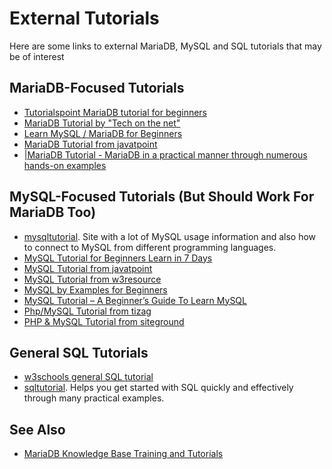 
# External Tutorials

Here are some links to external MariaDB, MySQL and SQL tutorials that may be of interest


## MariaDB-Focused Tutorials


* [Tutorialspoint MariaDB tutorial for beginners](https://www.tutorialspoint.com/mariadb/index.htm)
* [MariaDB Tutorial by "Tech on the net"](https://www.techonthenet.com/mariadb/index.php)
* [Learn MySQL / MariaDB for Beginners](https://www.tecmint.com/learn-mysql-mariadb-for-beginners)
* [MariaDB Tutorial from javatpoint](https://www.javatpoint.com/mariadb-tutorial)
* [|MariaDB Tutorial - MariaDB in a practical manner through numerous hands-on examples](https://www.mariadbtutorial.com)


## MySQL-Focused Tutorials (But Should Work For MariaDB Too)


* [mysqltutorial](https://www.mysqltutorial.org). Site with a lot of MySQL usage information and also how to connect to MySQL from different programming languages.
* [MySQL Tutorial for Beginners Learn in 7 Days](https://www.guru99.com/mysql-tutorial.htm)
* [MySQL Tutorial from javatpoint](https://www.javatpoint.com/mysql-tutorial)
* [MySQL Tutorial from w3resource](https://www.w3resource.com/mysql/mysql-tutorials.php)
* [MySQL by Examples for Beginners](https://www.ntu.edu.sg/home/ehchua/programming/sql/mysql_beginner.html)
* [MySQL Tutorial – A Beginner’s Guide To Learn MySQL](https://www.edureka.co/blog/mysql-tutorial/)
* [Php/MySQL Tutorial from tizag](https://www.tizag.com/mysqlTutorial/)
* [PHP & MySQL Tutorial from siteground](https://www.siteground.com/tutorials/php-mysql/)


## General SQL Tutorials


* [w3schools general SQL tutorial](https://www.w3schools.com/sql)
* [sqltutorial](https://www.sqltutorial.org/). Helps you get started with SQL quickly and effectively through many practical examples.


## See Also


* [MariaDB Knowledge Base Training and Tutorials](https://mariadb.com/kb/en/training-tutorials/)

